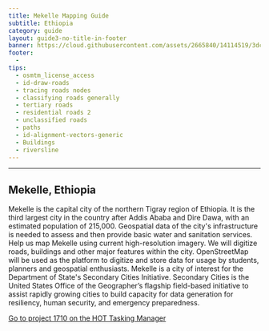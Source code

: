```yaml
---
title: Mekelle Mapping Guide
subtitle: Ethiopia
category: guide
layout: guide3-no-title-in-footer
banner: https://cloud.githubusercontent.com/assets/2665840/14114519/3dc80e0a-f5a5-11e5-8b52-b54674ccad42.jpg
footer: 
  - 
tips:
  - osmtm_license_access
  - id-draw-roads
  - tracing roads nodes
  - classifying roads generally
  - tertiary roads
  - residential roads 2
  - unclassified roads
  - paths
  - id-alignment-vectors-generic
  - Buildings
  - riversline
---
```


<div id="test" class="col-lg-5 col-sm-6">
<hr class="section-heading-spacer">
<div class="clearfix"></div>


<h2 class="section-heading">Mekelle, Ethiopia</h2>

 <p>Mekelle is the capital city of the northern Tigray region of Ethiopia. It is the third largest city in the country after Addis Ababa and Dire Dawa, with an estimated population of 215,000. Geospatial data of the city's infrastructure is needed to assess and then provide basic water and sanitation services. Help us map Mekelle using current high-resolution imagery. We will digitize roads, buildings and other major features within the city. OpenStreetMap will be used as the platform to digitize and store data for usage by students, planners and geospatial enthusiasts. Mekelle is a city of interest for the Department of State's Secondary Cities Initiative. Secondary Cities is the United States Office of the Geographer’s flagship field-based initiative to assist rapidly growing cities to build capacity for data generation for resiliency, human security, and emergency preparedness.
  </p>

<p>
  <a href="https://tasks.hotosm.org/project/1710"> Go to project 1710 on the HOT Tasking Manager</a>
</p>
